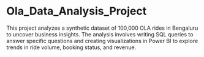 # Ola_Data_Analysis_Project
This project analyzes a synthetic dataset of 100,000 OLA rides in Bengaluru to uncover business insights. The analysis involves writing SQL queries to answer specific questions and creating visualizations in Power BI to explore trends in ride volume, booking status, and revenue.
